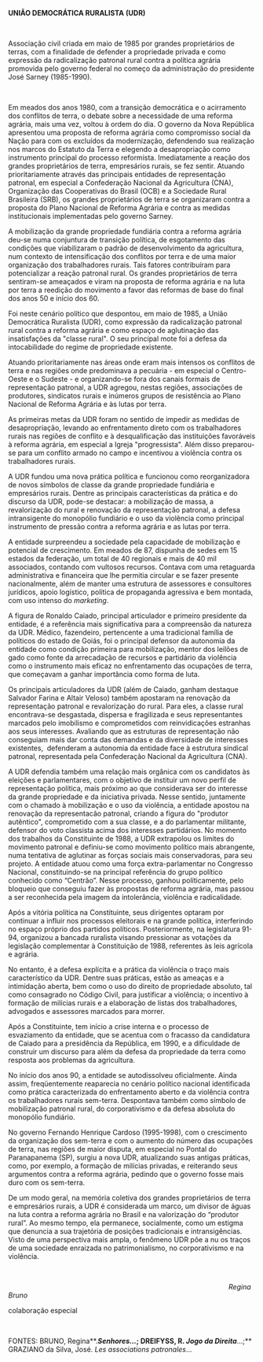 **UNIÃO DEMOCRÁTICA RURALISTA** **(UDR)**

 

Associação civil criada em maio de 1985 por grandes proprietários de
terras, com a finalidade de defender a propriedade privada e como
expressão da radicalização patronal rural contra a política agrária
promovida pelo governo federal no começo da administração do presidente
José Sarney (1985-1990).

 

Em meados dos anos 1980, com a transição democrática e o acirramento dos
conflitos de terra, o debate sobre a necessidade de uma reforma agrária,
mais uma vez, voltou à ordem do dia. O governo da Nova República
apresentou uma proposta de reforma agrária como compromisso social da
Nação para com os excluídos da modernização, defendendo sua realização
nos marcos do Estatuto da Terra e elegendo a desapropriação como
instrumento principal do processo reformista. Imediatamente a reação dos
grandes proprietários de terra, empresários rurais, se fez sentir.
Atuando prioritariamente através das principais entidades de
representação patronal, em especial a Confederação Nacional da
Agricultura (CNA), Organização das Cooperativas do Brasil (OCB) e a
Sociedade Rural Brasileira (SRB), os grandes proprietários de terra se
organizaram contra a proposta do Plano Nacional de Reforma Agrária e
contra as medidas institucionais implementadas pelo governo Sarney.

A mobilização da grande propriedade fundiária contra a reforma agrária
deu-se numa conjuntura de transição política, de esgotamento das
condições que viabilizaram o padrão de desenvolvimento da agricultura,
num contexto de intensificação dos conflitos por terra e de uma maior
organização dos trabalhadores rurais. Tais fatores contribuíram para
potencializar a reação patronal rural. Os grandes proprietários de terra
sentiram-se ameaçados e viram na proposta de reforma agrária e na luta
por terra a reedição do movimento a favor das reformas de base do final
dos anos 50 e início dos 60.

Foi neste cenário político que despontou, em maio de 1985, a União
Democrática Ruralista (UDR), como expressão da radicalização patronal
rural contra a reforma agrária e como espaço de aglutinação das
insatisfações da "classe rural". O seu principal mote foi a defesa da
intocabilidade do regime de propriedade existente.

Atuando prioritariamente nas áreas onde eram mais intensos os conflitos
de terra e nas regiões onde predominava a pecuária - em especial o
Centro-Oeste e o Sudeste - e organizando-se fora dos canais formais de
representação patronal, a UDR agregou, nestas regiões, associações de
produtores, sindicatos rurais e inúmeros grupos de resistência ao Plano
Nacional de Reforma Agrária e às lutas por terra.

As primeiras metas da UDR foram no sentido de impedir as medidas de
desapropriação, levando ao enfrentamento direto com os trabalhadores
rurais nas regiões de conflito e à desqualificação das instituições
favoráveis à reforma agrária, em especial a Igreja "progressista". Além
disso preparou-se para um conflito armado no campo e incentivou a
violência contra os trabalhadores rurais.

A UDR fundou uma nova prática política e funcionou como reorganizadora
de novos símbolos de classe da grande propriedade fundiária e
empresários rurais. Dentre as principais características da prática e do
discurso da UDR, pode-se destacar: a mobilização de massa, a
revalorização do rural e renovação da representação patronal, a defesa
intransigente do monopólio fundiário e o uso da violência como principal
instrumento de pressão contra a reforma agrária e as lutas por terra.

A entidade surpreendeu a sociedade pela capacidade de mobilização e
potencial de crescimento. Em meados de 87, dispunha de sedes em 15
estados da federação, um total de 40 regionais e mais de 40 mil
associados, contando com vultosos recursos. Contava com uma retaguarda
administrativa e financeira que lhe permitia circular e se fazer
presente nacionalmente, além de manter uma estrutura de assessores e
consultores jurídicos, apoio logístico, política de propaganda agressiva
e bem montada, com uso intenso do *marketing*.

A figura de Ronaldo Caiado, principal articulador e primeiro presidente
da entidade, é a referência mais significativa para a compreensão da
natureza da UDR. Médico, fazendeiro, pertencente a uma tradicional
família de políticos do estado de Goiás, foi o principal defensor da
autonomia da entidade como condição primeira para mobilização, mentor
dos leilões de gado como fonte da arrecadação de recursos e partidário
da violência como o instrumento mais eficaz no enfrentamento das
ocupações de terra, que começavam a ganhar importância como forma de
luta.

Os principais articuladores da UDR (além de Caiado, ganham destaque
Salvador Farina e Altair Veloso) também apostaram na renovação da
representação patronal e revalorização do rural. Para eles, a classe
rural encontrava-se desgastada, dispersa e fragilizada e seus
representantes marcados pelo imobilismo e comprometidos com
reinvidicações estranhas aos seus interesses. Avaliando que as
estruturas de representação não conseguiam mais dar conta das demandas e
da diversidade de interesses existentes,  defenderam a autonomia da
entidade face à estrutura sindical patronal, representada pela
Confederação Nacional da Agricultura (CNA).

A UDR defendia também uma relação mais orgânica com os candidatos às
eleições e parlamentares, com o objetivo de instituir um novo perfil de
representação política, mais próximo ao que considerava ser do interesse
da grande propriedade e da iniciativa privada. Nesse sentido, juntamente
com o chamado à mobilização e o uso da violência, a entidade apostou na
renovação da representacão patronal, criando a figura do "produtor
autêntico", comprometido com a sua classe, e a do parlamentar militante,
defensor do voto classista acima dos interesses partidários. No momento
dos trabalhos da Constituinte de 1988, a UDR extrapolou os limites do
movimento patronal e definiu-se como movimento político mais abrangente,
numa tentativa de aglutinar as forças sociais mais conservadoras, para
seu projeto. A entidade atuou como uma força extra-parlamentar no
Congresso Nacional, constituindo-se na principal referência do grupo
político conhecido como “Centrão”. Nesse processo, ganhou políticamente,
pelo bloqueio que conseguiu fazer às propostas de reforma agrária, mas
passou a ser reconhecida pela imagem da intolerância, violência e
radicalidade.

Após a vitória política na Constituinte, seus dirigentes optaram por
continuar a influir nos processos eleitorais e na grande política,
interferindo no espaço próprio dos partidos políticos. Posteriormente,
na legislatura 91-94, organizou a bancada ruralista visando pressionar
as votações da legislação complementar à Constituição de 1988,
referentes às leis agrícola e agrária.

No entanto, é a defesa explícita e a prática da violência o traço mais
característico da UDR. Dentre suas práticas, estão as ameaças e a
intimidação aberta, bem como o uso do direito de propriedade absoluto,
tal como consagrado no Código Civil, para justificar a violência; o
incentivo à formação de milícias rurais e a elaboração de listas dos
trabalhadores, advogados e assessores marcados para morrer.

Após a Constituinte, tem início a crise interna e o processo de
esvaziamento da entidade, que se acentua com o fracasso da candidatura
de Caiado para a presidência da República, em 1990, e a dificuldade de
construir um discurso para além da defesa da propriedade da terra como
resposta aos problemas da agricultura.

No início dos anos 90, a entidade se autodissolveu oficialmente. Ainda
assim, freqüentemente reaparecia no cenário político nacional
identificada como prática caracterizada do enfrentamento aberto e da
violência contra os trabalhadores rurais sem-terra. Despontava também
como símbolo de mobilização patronal rural, do corporativismo e da
defesa absoluta do monopólio fundiário.

No governo Fernando Henrique Cardoso (1995-1998), com o crescimento da
organização dos sem-terra e com o aumento do número das ocupações de
terra, nas regiões de maior disputa, em especial no Pontal do
Paranapanema (SP), surgiu a nova UDR, atualizando suas antigas práticas,
como, por exemplo, a formação de milícias privadas, e reiterando seus
argumentos contra a reforma agrária, pedindo que o governo fosse mais
duro com os sem-terra.

De um modo geral, na memória coletiva dos grandes proprietários de terra
e empresários rurais, a UDR é considerada um marco, um divisor de águas
na luta contra a reforma agrária no Brasil e na valorização do “produtor
rural”. Ao mesmo tempo, ela permanece, socialmente, como um estigma que
denuncia a sua trajetória de posições tradicionais e intransigências.
Visto de uma perspectiva mais ampla, o fenômeno UDR põe a nu os traços
de uma sociedade enraizada no patrimonialismo, no corporativismo e na
violência.

 

                                                                                                                 
*Regina Bruno*

colaboração especial

 

FONTES: BRUNO, Regina**.***Senhores...*; DREIFYSS, R. *Jogo da
Direita***...;** GRAZIANO da Silva, José. *Les associations
patronales*...
